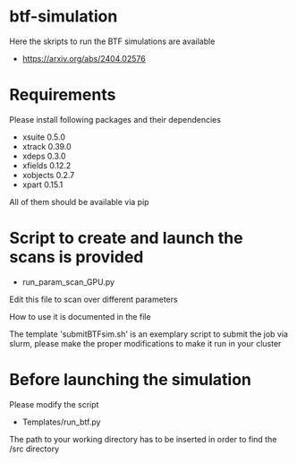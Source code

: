 # btf-simulation

Here the skripts to run the BTF simulations are available

- https://arxiv.org/abs/2404.02576

# Requirements

Please install following packages and their dependencies

- xsuite 0.5.0
- xtrack 0.39.0
- xdeps 0.3.0
- xfields 0.12.2
- xobjects 0.2.7
- xpart 0.15.1

All of them should be available via pip

# Script to create and launch the scans is provided

- run_param_scan_GPU.py

Edit this file to scan over different parameters

How to use it is documented in the file

The template 'submitBTFsim.sh' is an exemplary script
to submit the job via slurm, please make the proper
modifications to make it run in your cluster

# Before launching the simulation

Please modify the script

- Templates/run_btf.py

The path to your working directory has to be inserted in order to find the /src directory
